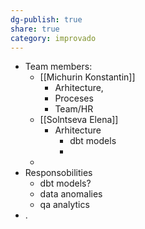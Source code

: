 ```yaml
---
dg-publish: true
share: true
category: improvado
---
```

- Team members:
	- [[Michurin Konstantin]]
		- Arhitecture,
		- Proceses
		- Team/HR
	- [[Solntseva Elena]]
		- Arhitecture
			- dbt models
			-
	-
- Responsobilities
	- dbt models?
	- data anomalies
	- qa analytics
- .